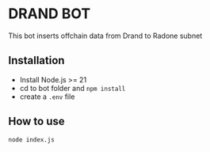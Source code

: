 # DRAND BOT

This bot inserts offchain data from Drand to Radone subnet

## Installation

- Install Node.js >= 21
- cd to bot folder and `npm install`
- create a `.env` file

## How to use

```sh
node index.js
```
